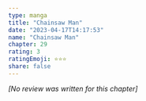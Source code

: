 ```yaml
---
type: manga
title: "Chainsaw Man"
date: "2023-04-17T14:17:53"
name: "Chainsaw Man"
chapter: 29
rating: 3
ratingEmoji: ⭐️⭐️⭐️
share: false
---
```


*[No review was written for this chapter]*
